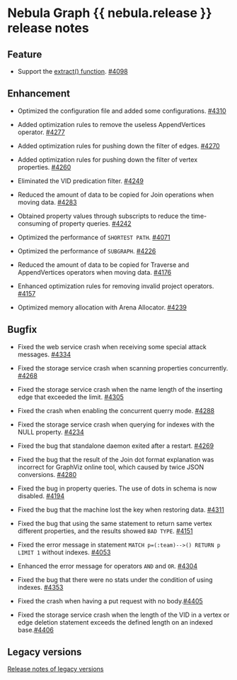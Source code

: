 # Nebula Graph {{ nebula.release }} release notes

## Feature

- Support the [extract() function](../3.ngql-guide/6.functions-and-expressions/2.string.md). [#4098](https://github.com/vesoft-inc/nebula/pull/4098)

## Enhancement

- Optimized the configuration file and added some configurations. [#4310](https://github.com/vesoft-inc/nebula/pull/4310)

- Added optimization rules to remove the useless AppendVertices operator. [#4277](https://github.com/vesoft-inc/nebula/pull/4277)

- Added optimization rules for pushing down the filter of edges. [#4270](https://github.com/vesoft-inc/nebula/pull/4270)

- Added optimization rules for pushing down the filter of vertex properties. [#4260](https://github.com/vesoft-inc/nebula/pull/4260)

- Eliminated the VID predication filter. [#4249](https://github.com/vesoft-inc/nebula/pull/4249)

- Reduced the amount of data to be copied for Join operations when moving data. [#4283](https://github.com/vesoft-inc/nebula/pull/4283)

- Obtained property values through subscripts to reduce the time-consuming of property queries. [#4242](https://github.com/vesoft-inc/nebula/pull/4242)

- Optimized the performance of `SHORTEST PATH`. [#4071](https://github.com/vesoft-inc/nebula/pull/4071)

- Optimized the performance of `SUBGRAPH`. [#4226](https://github.com/vesoft-inc/nebula/pull/4226)

- Reduced the amount of data to be copied for Traverse and AppendVertices operators when moving data. [#4176](https://github.com/vesoft-inc/nebula/pull/4176)

- Enhanced optimization rules for removing invalid project operators. [#4157](https://github.com/vesoft-inc/nebula/pull/4157)

- Optimized memory allocation with Arena Allocator. [#4239](https://github.com/vesoft-inc/nebula/pull/4239)

## Bugfix

- Fixed the web service crash when receiving some special attack messages. [#4334](https://github.com/vesoft-inc/nebula/pull/4334)

- Fixed the storage service crash when scanning properties concurrently. [#4268](https://github.com/vesoft-inc/nebula/pull/4268)

- Fixed the storage service crash when the name length of the inserting edge that exceeded the limit. [#4305](https://github.com/vesoft-inc/nebula/pull/4305)

- Fixed the crash when enabling the concurrent querry mode. [#4288](https://github.com/vesoft-inc/nebula/pull/4288)

- Fixed the storage service crash when querying for indexes with the NULL property. [#4234](https://github.com/vesoft-inc/nebula/pull/4234)

- Fixed the bug that standalone daemon exited after a restart. [#4269](https://github.com/vesoft-inc/nebula/pull/4269)

- Fixed the bug that the result of the Join dot format explanation was incorrect for GraphViz online tool, which caused by twice JSON conversions. [#4280](https://github.com/vesoft-inc/nebula/pull/4280)

- Fixed the bug in property queries. The use of dots in schema is now disabled. [#4194](https://github.com/vesoft-inc/nebula/pull/4194)

- Fixed the bug that the machine lost the key when restoring data. [#4311](https://github.com/vesoft-inc/nebula/pull/4311)

- Fixed the bug that using the same statement to return same vertex different properties, and the results showed `BAD TYPE`. [#4151](https://github.com/vesoft-inc/nebula/pull/4151)

- Fixed the error message in statement `MATCH p=(:team)-->() RETURN p LIMIT 1` without indexes. [#4053](https://github.com/vesoft-inc/nebula/pull/4053)

- Enhanced the error message for operators `AND` and `OR`. [#4304](https://github.com/vesoft-inc/nebula/pull/4304)

- Fixed the bug that there were no stats under the condition of using indexes. [#4353](https://github.com/vesoft-inc/nebula/pull/4353)

- Fixed the crash when having a put request with no body.[#4405](https://github.com/vesoft-inc/nebula/pull/4405)

- Fixed the storage service crash when the length of the VID in a vertex or edge deletion statement exceeds the defined length on an indexed base.[#4406](https://github.com/vesoft-inc/nebula/pull/4406)

## Legacy versions

[Release notes of legacy versions](https://nebula-graph.io/posts/)
